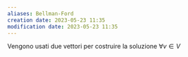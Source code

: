 ```yaml
---
aliases: Bellman-Ford
creation date: 2023-05-23 11:35
modification date: 2023-05-23 11:35
---
```

Vengono usati due vettori per costruire la soluzione
$\forall v \in V$

